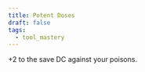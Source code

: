 ```yaml
---
title: Potent Doses
draft: false
tags:
  - tool_mastery
---
```

+2 to the save DC against your poisons.